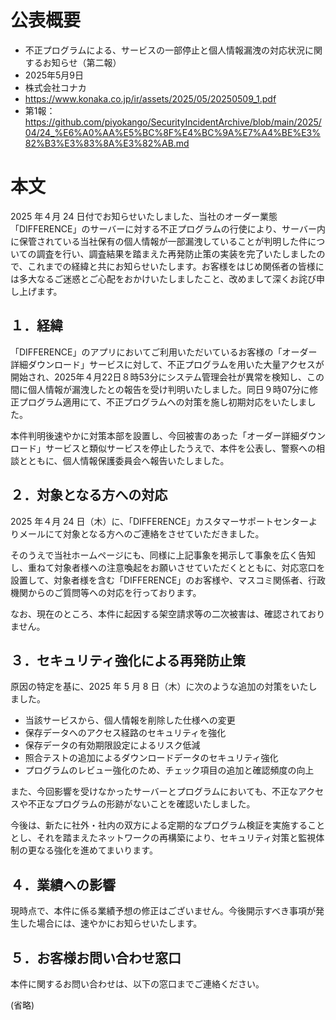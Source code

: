 # 公表概要
- 不正プログラムによる、サービスの一部停止と個人情報漏洩の対応状況に関するお知らせ（第二報） 
- 2025年5月9日
- 株式会社コナカ
- https://www.konaka.co.jp/ir/assets/2025/05/20250509_1.pdf
- 第1報：https://github.com/piyokango/SecurityIncidentArchive/blob/main/2025/04/24_%E6%A0%AA%E5%BC%8F%E4%BC%9A%E7%A4%BE%E3%82%B3%E3%83%8A%E3%82%AB.md

# 本文
2025 年４月 24 日付でお知らせいたしました、当社のオーダー業態「DIFFERENCE」のサーバーに対する不正プログラムの行使により、サーバー内に保管されている当社保有の個人情報が一部漏洩していることが判明した件についての調査を行い、調査結果を踏まえた再発防止策の実装を完了いたしましたので、これまでの経緯と共にお知らせいたします。お客様をはじめ関係者の皆様には多大なるご迷惑とご心配をおかけいたしましたこと、改めまして深くお詫び申し上げます。

## １．経緯
「DIFFERENCE」のアプリにおいてご利用いただいているお客様の「オーダー詳細ダウンロード」サービスに対して、不正プログラムを用いた大量アクセスが開始され、2025年４月22日８時53分にシステム管理会社が異常を検知し、この間に個人情報が漏洩したとの報告を受け判明いたしました。同日９時07分に修正プログラム適用にて、不正プログラムへの対策を施し初期対応をいたしました。

本件判明後速やかに対策本部を設置し、今回被害のあった「オーダー詳細ダウンロード」サービスと類似サービスを停止したうえで、本件を公表し、警察への相談とともに、個人情報保護委員会へ報告いたしました。

## ２．対象となる方への対応
 2025 年４月 24 日（木）に、「DIFFERENCE」カスタマーサポートセンターよりメールにて対象となる方へのご連絡をさせていただきました。

 そのうえで当社ホームページにも、同様に上記事象を掲示して事象を広く告知し、重ねて対象者様への注意喚起をお願いさせていただくとともに、対応窓口を設置して、対象者様を含む「DIFFERENCE」のお客様や、マスコミ関係者、行政機関からのご質問等への対応を行っております。

 なお、現在のところ、本件に起因する架空請求等の二次被害は、確認されておりません。
## ３．セキュリティ強化による再発防止策
 原因の特定を基に、2025 年 5 月 8 日（木）に次のような追加の対策をいたしました。
- 当該サービスから、個人情報を削除した仕様への変更
- 保存データへのアクセス経路のセキュリティを強化
- 保存データの有効期限設定によるリスク低減
- 照合テストの追加によるダウンロードデータのセキュリティ強化
- プログラムのレビュー強化のため、チェック項目の追加と確認頻度の向上

また、今回影響を受けなかったサーバーとプログラムにおいても、不正なアクセスや不正なプログラムの形跡がないことを確認いたしました。

今後は、新たに社外・社内の双方による定期的なプログラム検証を実施することとし、それを踏まえたネットワークの再構築により、セキュリティ対策と監視体制の更なる強化を進めてまいります。 

## ４．業績への影響
現時点で、本件に係る業績予想の修正はございません。今後開示すべき事項が発生した場合には、速やかにお知らせいたします。

## ５．お客様お問い合わせ窓口
 本件に関するお問い合わせは、以下の窓口までご連絡ください。 

 (省略)
